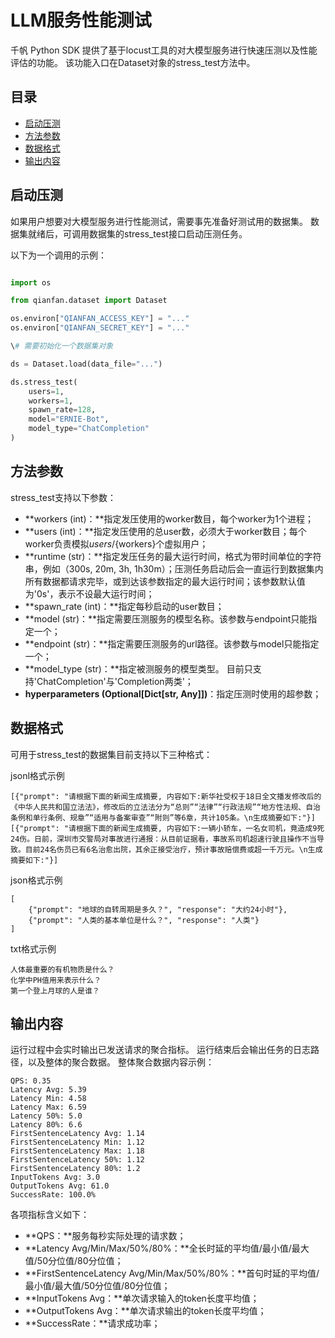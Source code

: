 # LLM服务性能测试

千帆 Python SDK 提供了基于locust工具的对大模型服务进行快速压测以及性能评估的功能。
该功能入口在Dataset对象的stress_test方法中。

## 目录

- [启动压测](#启动压测)
- [方法参数](#方法参数)
- [数据格式](#数据格式)
- [输出内容](#输出内容)

## 启动压测

如果用户想要对大模型服务进行性能测试，需要事先准备好测试用的数据集。
数据集就绪后，可调用数据集的stress_test接口启动压测任务。

以下为一个调用的示例：

```python

import os

from qianfan.dataset import Dataset

os.environ["QIANFAN_ACCESS_KEY"] = "..."
os.environ["QIANFAN_SECRET_KEY"] = "..."

\# 需要初始化一个数据集对象

ds = Dataset.load(data_file="...")

ds.stress_test(
    users=1,
    workers=1,
    spawn_rate=128,
    model="ERNIE-Bot",
    model_type="ChatCompletion"
)

```
## 方法参数
stress_test支持以下参数：

- **workers (int)：**指定发压使用的worker数目，每个worker为1个进程；
- **users (int)：**指定发压使用的总user数，必须大于worker数目；每个worker负责模拟${users}/${workers}个虚拟用户；
- **runtime (str)：**指定发压任务的最大运行时间，格式为带时间单位的字符串，例如（300s, 20m, 3h, 1h30m）；压测任务启动后会一直运行到数据集内所有数据都请求完毕，或到达该参数指定的最大运行时间；该参数默认值为'0s'，表示不设最大运行时间；
- **spawn_rate (int)：**指定每秒启动的user数目；
- **model (str)：**指定需要压测服务的模型名称。该参数与endpoint只能指定一个；
- **endpoint (str)：**指定需要压测服务的url路径。该参数与model只能指定一个；
- **model_type (str)：**指定被测服务的模型类型。 目前只支持'ChatCompletion'与'Completion两类'；
- **hyperparameters (Optional[Dict[str, Any]])**：指定压测时使用的超参数；


## 数据格式
可用于stress_test的数据集目前支持以下三种格式：

jsonl格式示例

    [{"prompt": "请根据下面的新闻生成摘要, 内容如下:新华社受权于18日全文播发修改后的《中华人民共和国立法法》，修改后的立法法分为“总则”“法律”“行政法规”“地方性法规、自治条例和单行条例、规章”“适用与备案审查”“附则”等6章，共计105条。\n生成摘要如下:"}]
    [{"prompt": "请根据下面的新闻生成摘要, 内容如下:一辆小轿车，一名女司机，竟造成9死24伤。日前，深圳市交警局对事故进行通报：从目前证据看，事故系司机超速行驶且操作不当导致。目前24名伤员已有6名治愈出院，其余正接受治疗，预计事故赔偿费或超一千万元。\n生成摘要如下:"}]

json格式示例
    
    [
        {"prompt": "地球的自转周期是多久？", "response": "大约24小时"},
        {"prompt": "人类的基本单位是什么？", "response": "人类"}
    ]

txt格式示例

    人体最重要的有机物质是什么？
    化学中PH值用来表示什么？
    第一个登上月球的人是谁？


## 输出内容
运行过程中会实时输出已发送请求的聚合指标。
运行结束后会输出任务的日志路径，以及整体的聚合数据。
整体聚合数据内容示例：

    QPS: 0.35
    Latency Avg: 5.39
    Latency Min: 4.58
    Latency Max: 6.59
    Latency 50%: 5.0
    Latency 80%: 6.6
    FirstSentenceLatency Avg: 1.14
    FirstSentenceLatency Min: 1.12
    FirstSentenceLatency Max: 1.18
    FirstSentenceLatency 50%: 1.12
    FirstSentenceLatency 80%: 1.2
    InputTokens Avg: 3.0
    OutputTokens Avg: 61.0
    SuccessRate: 100.0%

各项指标含义如下：

- **QPS：**服务每秒实际处理的请求数；
- **Latency Avg/Min/Max/50%/80%：**全长时延的平均值/最小值/最大值/50分位值/80分位值；
- **FirstSentenceLatency Avg/Min/Max/50%/80%：**首句时延的平均值/最小值/最大值/50分位值/80分位值；
- **InputTokens Avg：**单次请求输入的token长度平均值；
- **OutputTokens Avg：**单次请求输出的token长度平均值；
- **SuccessRate：**请求成功率；
